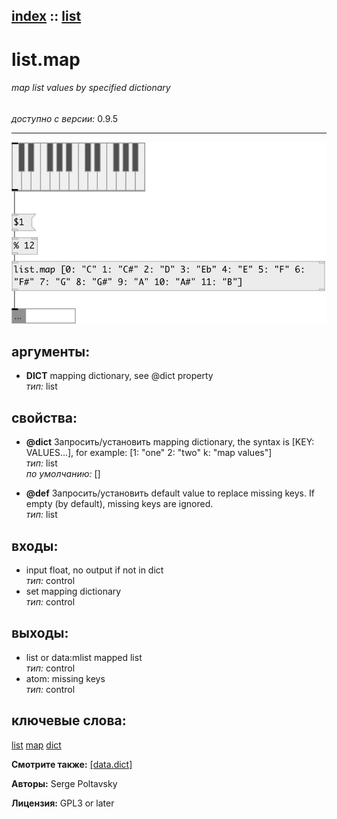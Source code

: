 [index](index.html) :: [list](category_list.html)
---

# list.map

###### map list values by specified dictionary

*доступно с версии:* 0.9.5

---




[![example](../examples/img/list.map.jpg)](../examples/pd/list.map.pd)



## аргументы:

* **DICT**
mapping dictionary, see @dict property<br>
_тип:_ list<br>





## свойства:

* **@dict** 
Запросить/установить mapping dictionary, the syntax is [KEY: VALUES...], for example: [1: &#34;one&#34; 2:
&#34;two&#34; k: &#34;map values&#34;]<br>
_тип:_ list<br>
_по умолчанию:_ []<br>

* **@def** 
Запросить/установить default value to replace missing keys. If empty (by default), missing keys are
ignored.<br>
_тип:_ list<br>



## входы:

* input float, no output if not in dict<br>
_тип:_ control
* set mapping dictionary<br>
_тип:_ control



## выходы:

* list or data:mlist mapped list<br>
_тип:_ control
* atom: missing keys<br>
_тип:_ control



## ключевые слова:

[list](keywords/list.html)
[map](keywords/map.html)
[dict](keywords/dict.html)



**Смотрите также:**
[\[data.dict\]](data.dict.html)




**Авторы:** Serge Poltavsky




**Лицензия:** GPL3 or later





